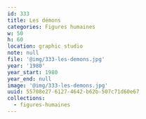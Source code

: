 ```yaml
---
id: 333
title: Les démons
categories: Figures humaines
w: 50
h: 60
location: graphic studio
note: null
file: '@img/333-les-demons.jpg'
year: '1980'
year_start: 1980
year_end: null
image: '@img/333-les-demons.jpg'
uuid: 55708e27-6127-4642-b62b-507c71d60e67
collections:
  - figures-humaines
---
```


